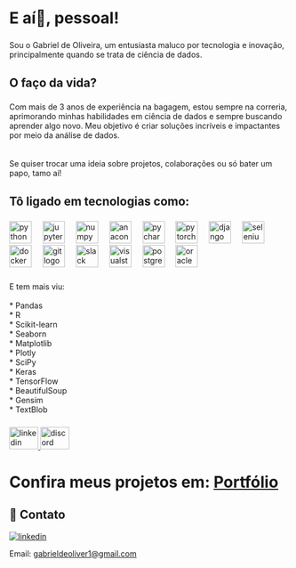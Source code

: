 <h1 align="left">E aí👋, pessoal!</h1>

###

<p align="left">Sou o Gabriel de Oliveira, um entusiasta maluco por tecnologia e inovação, principalmente quando se trata de ciência de dados.</p>

###

<h2 align="left">O faço da vida?</h2>

###

<p align="left">Com mais de 3 anos de experiência na bagagem, estou sempre na correria, aprimorando minhas habilidades em ciência de dados e sempre buscando aprender algo novo. Meu objetivo é criar soluções incríveis e impactantes por meio da análise de dados.<br><br><br>Se quiser trocar uma ideia sobre projetos, colaborações ou só bater um papo, tamo aí!</p>

###

<h2 align="left">Tô ligado em tecnologias como:</h2>

###

<div align="left">
  <img src="https://cdn.jsdelivr.net/gh/devicons/devicon/icons/python/python-original.svg" height="40" alt="python logo"  />
  <img width="12" />
  <img src="https://cdn.jsdelivr.net/gh/devicons/devicon/icons/jupyter/jupyter-original.svg" height="40" alt="jupyter logo"  />
  <img width="12" />
  <img src="https://cdn.jsdelivr.net/gh/devicons/devicon/icons/numpy/numpy-original.svg" height="40" alt="numpy logo"  />
  <img width="12" />
  <img src="https://cdn.jsdelivr.net/gh/devicons/devicon/icons/anaconda/anaconda-original.svg" height="40" alt="anaconda logo"  />
  <img width="12" />
  <img src="https://cdn.jsdelivr.net/gh/devicons/devicon/icons/pycharm/pycharm-original.svg" height="40" alt="pycharm logo"  />
  <img width="12" />
  <img src="https://cdn.jsdelivr.net/gh/devicons/devicon/icons/pytorch/pytorch-original.svg" height="40" alt="pytorch logo"  />
  <img width="12" />
  <img src="https://cdn.jsdelivr.net/gh/devicons/devicon/icons/django/django-plain.svg" height="40" alt="django logo"  />
  <img width="12" />
  <img src="https://cdn.jsdelivr.net/gh/devicons/devicon/icons/selenium/selenium-original.svg" height="40" alt="selenium logo"  />
  <img width="12" />
  <img src="https://cdn.jsdelivr.net/gh/devicons/devicon/icons/docker/docker-original.svg" height="40" alt="docker logo"  />
  <img width="12" />
  <img src="https://cdn.jsdelivr.net/gh/devicons/devicon/icons/git/git-original.svg" height="40" alt="git logo"  />
  <img width="12" />
  <img src="https://cdn.jsdelivr.net/gh/devicons/devicon/icons/slack/slack-original.svg" height="40" alt="slack logo"  />
  <img width="12" />
  <img src="https://cdn.jsdelivr.net/gh/devicons/devicon/icons/visualstudio/visualstudio-plain.svg" height="40" alt="visualstudio logo"  />
  <img width="12" />
  <img src="https://cdn.jsdelivr.net/gh/devicons/devicon/icons/postgresql/postgresql-original.svg" height="40" alt="postgresql logo"  />
  <img width="12" />
  <img src="https://cdn.jsdelivr.net/gh/devicons/devicon/icons/oracle/oracle-original.svg" height="40" alt="oracle logo"  />
</div>

###

<p align="left">E tem mais viu:<br><br>* Pandas<br>* R<br>* Scikit-learn<br>* Seaborn<br>* Matplotlib<br>* Plotly<br>* SciPy<br>* Keras<br>* TensorFlow<br>* BeautifulSoup<br>* Gensim<br>* TextBlob</p>

###

<div align="left">
  <a href="https://www.linkedin.com/in/gabriel-oliveira-03891016b/" target="_blank">
    <img src="https://raw.githubusercontent.com/maurodesouza/profile-readme-generator/master/src/assets/icons/social/linkedin/default.svg" width="52" height="40" alt="linkedin logo"  />
  </a>
  <a href="gabrieldeoliver1#1204" target="_blank">
    <img src="https://raw.githubusercontent.com/maurodesouza/profile-readme-generator/master/src/assets/icons/social/discord/default.svg" width="52" height="40" alt="discord logo"  />
  </a>
</div>

###

# Confira meus projetos em: [Portfólio](https://github.com/gabrieldeoliver1/Projetos)

###
## 🔗 Contato

[![linkedin](https://img.shields.io/badge/linkedin-0A66C2?style=for-the-badge&logo=linkedin&logoColor=white)](https://www.linkedin.com/in/gabrieldeoliver1/)

Email: gabrieldeoliver1@gmail.com
